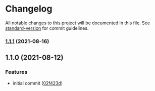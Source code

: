 # Changelog

All notable changes to this project will be documented in this file. See [standard-version](https://github.com/conventional-changelog/standard-version) for commit guidelines.

### [1.1.1](https://github.com/labor-digital/bits/compare/v1.1.0...v1.1.1) (2021-08-16)

## 1.1.0 (2021-08-12)


### Features

* initial commit ([02f423d](https://github.com/labor-digital/bits/commit/02f423d31b97e036942a9c4594abdbf890d62726))

